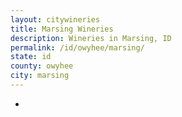 ```yaml
---
layout: citywineries
title: Marsing Wineries
description: Wineries in Marsing, ID
permalink: /id/owyhee/marsing/
state: id
county: owyhee
city: marsing
---
```

-
